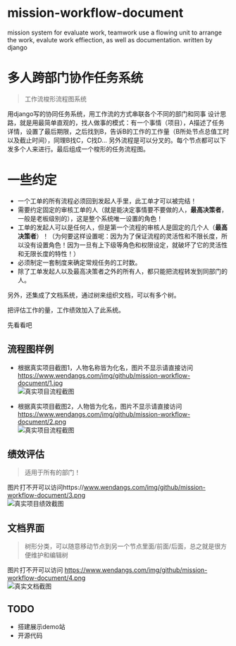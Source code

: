 # mission-workflow-document
mission system for evaluate work, teamwork use a flowing unit to arrange the work, evalute work effiection, as well as documentation. written by django

# 多人跨部门协作任务系统 
> 工作流梭形流程图系统   

用django写的协同任务系统，用工作流的方式串联各个不同的部门和同事
设计思路，就是用最简单直观的，找人做事的模式：有一个事情（项目），A描述了任务详情，设置了最后期限，之后找到B，告诉B的工作的工作量（B所处节点总值工时以及截止时间），同理B找C，C找D...
另外流程是可以分叉的。每个节点都可以下发多个人来进行。最后组成一个梭形的任务流程图。

# 一些约定   

- 一个工单的所有流程必须回到发起人手里，此工单才可以被完结！   
- 需要约定固定的审核工单的人（就是能决定事情要不要做的人，**最高决策者**，一般是老板级别的），这是整个系统唯一设置的角色！   
- 工单的发起人可以是任何人，但是第一个流程的审核人是固定的几个人（**最高决策者**）！（为何要这样设置呢：因为为了保证流程的灵活性和不限长度，所以没有设置角色！因为一旦有上下级等角色和权限设定，就破坏了它的灵活性和无限长度的特性！）   
- 必须制定一套制度来确定常规任务的工时数。  
- 除了工单发起人以及最高决策者之外的所有人，都只能把流程转发到同部门的人。   

另外，还集成了文档系统，通过树来组织文档，可以有多个树。

把评估工作的量，工作绩效加入了此系统。

先看看吧

## 流程图样例   

- 根据真实项目截图1，人物名称皆为化名，图片不显示请直接访问 https://www.wendangs.com/img/github/mission-workflow-document/1.jpg      
![真实项目流程截图](https://www.wendangs.com/img/github/mission-workflow-document/1.jpg "真实样例截图")   

- 根据真实项目截图2，人物皆为化名，图片不显示请直接访问 https://www.wendangs.com/img/github/mission-workflow-document/2.png      
![真实项目流程截图](https://www.wendangs.com/img/github/mission-workflow-document/2.png "真实样例截图")   

## 绩效评估   
> 适用于所有的部门！   

图片打不开可以访问https://www.wendangs.com/img/github/mission-workflow-document/3.png   
![真实项目绩效截图](https://www.wendangs.com/img/github/mission-workflow-document/3.png "真实样例截图")   

## 文档界面   
> 树形分类，可以随意移动节点到另一个节点里面/前面/后面，总之就是很方便维护和编辑树   

图片打不开可以访问 https://www.wendangs.com/img/github/mission-workflow-document/4.png   
![真实文档截图](https://www.wendangs.com/img/github/mission-workflow-document/4.png "真实样例截图")   


## TODO
- 搭建展示demo站    
- 开源代码   